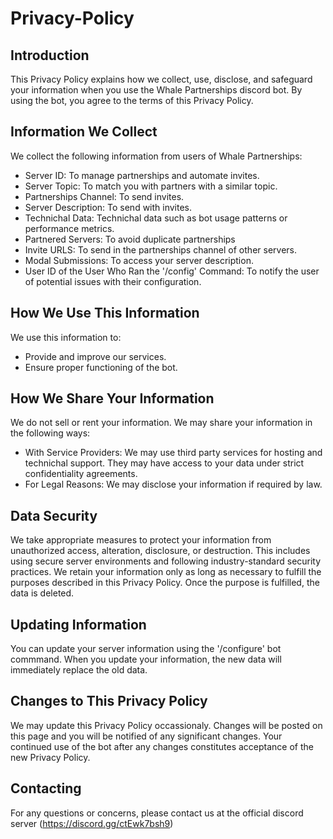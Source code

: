 # Privacy-Policy

## Introduction

This Privacy Policy explains how we collect, use, disclose, and safeguard your information when you use the Whale Partnerships discord bot. By using the bot, you agree to the terms of this Privacy Policy.

## Information We Collect

We collect the following information from users of Whale Partnerships:

- Server ID: To manage partnerships and automate invites.
- Server Topic: To match you with partners with a similar topic.
- Partnerships Channel: To send invites.
- Server Description: To send with invites.
- Technichal Data: Technichal data such as bot usage patterns or performance metrics.
- Partnered Servers: To avoid duplicate partnerships
- Invite URLS: To send in the partnerships channel of other servers.
- Modal Submissions: To access your server description.
- User ID of the User Who Ran the '/config' Command: To notify the user of potential issues with their configuration.

## How We Use This Information

We use this information to:

- Provide and improve our services.
- Ensure proper functioning of the bot.

## How We Share Your Information

We do not sell or rent your information. We may share your information in the following ways:

- With Service Providers: We may use third party services for hosting and technichal support. They may have access to your data under strict confidentiality agreements.
- For Legal Reasons: We may disclose your information if required by law.

## Data Security

We take appropriate measures to protect your information from unauthorized access, alteration, disclosure, or destruction. This includes using secure server environments and following industry-standard security practices. 
We retain your information only as long as necessary to fulfill the purposes described in this Privacy Policy. 
Once the purpose is fulfilled, the data is deleted.

## Updating Information

You can update your server information using the '/configure' bot commmand.
When you update your information, the new data will immediately replace the old data.

## Changes to This Privacy Policy

We may update this Privacy Policy occassionaly. 
Changes will be posted on this page and you will be notified of any significant changes.
Your continued use of the bot after any changes constitutes acceptance of the new Privacy Policy.

## Contacting

For any questions or concerns, please contact us at the official discord server (https://discord.gg/ctEwk7bsh9)
